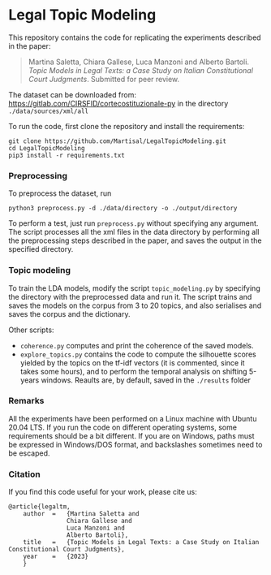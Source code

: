 # Legal Topic Modeling

This repository contains the code for replicating the experiments described in the paper:

> Martina Saletta, Chiara Gallese, Luca Manzoni and Alberto Bartoli. *Topic Models in Legal Texts: a Case Study on Italian Constitutional Court Judgments*. Submitted for peer review.

The dataset can be downloaded from: 
<https://gitlab.com/CIRSFID/cortecostituzionale-py>
in the directory `./data/sources/xml/all`

To run the code, first clone the repository and install the requirements:

```
git clone https://github.com/Martisal/LegalTopicModeling.git
cd LegalTopicModeling
pip3 install -r requirements.txt
```

### Preprocessing

To preprocess the dataset, run 

    python3 preprocess.py -d ./data/directory -o ./output/directory

To perform a test, just run `preprocess.py` without specifying any argument.
The script processes all the xml files in the data directory by performing all the preprocessing steps described in the paper, and saves the output in the specified directory.

### Topic modeling

To train the LDA models, modify the script `topic_modeling.py` by specifying the directory with the preprocessed data and run it.
The script trains and saves the models on the corpus from 3 to 20 topics, and also serialises and saves the corpus and the dictionary.

Other scripts:
* `coherence.py` computes and print the coherence of the saved models.
* `explore_topics.py` contains the code to compute the silhouette scores yielded by the topics on the tf-idf vectors (it is commented, since it takes some hours), and to perform the temporal analysis on shifting 5-years windows. Reaults are, by default, saved in the `./results` folder 

### Remarks

All the experiments have been performed on a Linux machine with Ubuntu 20.04 LTS. 
If you run the code on different operating systems, some requirements should be a bit different. If you are on Windows, paths must be expressed in Windows/DOS format, and backslashes sometimes need to be escaped.

### Citation

If you find this code useful for your work, please cite us:

```
@article{legaltm,
    author  =   {Martina Saletta and 
                Chiara Gallese and 
                Luca Manzoni and 
                Alberto Bartoli}, 
    title   =   {Topic Models in Legal Texts: a Case Study on Italian Constitutional Court Judgments},
    year    =   {2023}
    }  
``` 
